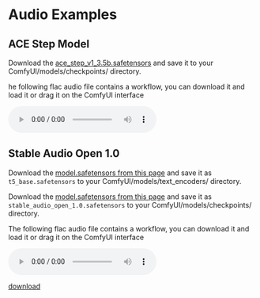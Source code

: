 # Audio Examples

## ACE Step Model

Download the [ace_step_v1_3.5b.safetensors](https://huggingface.co/Comfy-Org/ACE-Step_ComfyUI_repackaged/blob/main/all_in_one/ace_step_v1_3.5b.safetensors) and save it to your ComfyUI/models/checkpoints/ directory.


he following flac audio file contains a workflow, you can download it and load it or drag it on the ComfyUI interface

<audio controls="1" src="ace_step_example.flac">Your browser does not support the audio tag.</audio>


## Stable Audio Open 1.0

Download the [model.safetensors from this page](https://huggingface.co/google-t5/t5-base/blob/main/model.safetensors) and save it as `t5_base.safetensors` to your ComfyUI/models/text_encoders/ directory.

Download the [model.safetensors from this page](https://huggingface.co/stabilityai/stable-audio-open-1.0/tree/main) and save it as `stable_audio_open_1.0.safetensors` to your ComfyUI/models/checkpoints/ directory.

The following flac audio file contains a workflow, you can download it and load it or drag it on the ComfyUI interface

<audio controls="1" src="stable_audio_example.flac">Your browser does not support the audio tag.</audio>

[download](stable_audio_example.flac)

